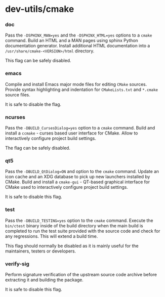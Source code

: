 # dev-utils/cmake

### doc
Pass the `-DSPHINX_MAN=yes` and the `-DSPHINX_HTML=yes` options to a `cmake` command. Build an HTML and a MAN pages using sphinx Python documentation generator. Install additional HTML documentation into a `/usr/share/cmake-<VERSION>/html` directory.

This flag can be safely disabled.

### emacs
Compile and install Emacs major mode files for editing `CMake` sources. Provide syntax highlighting and indentation for `CMakeLists.txt` and `*.cmake` source files.

It is safe to disable the flag.

### ncurses
Pass the `-DBUILD_CursesDialog=yes` option to a `cmake` command. Build and install a `ccmake` - curses based user interface for CMake. Allow to interactively configure project build settings.

The flag can be safely disabled.

### qt5
Pass the `-DBUILD_QtDialog=ON` and option to the `cmake` command. Update an icon cache and an XDG database to pick up new launchers installed by CMake. Build and install a `cmake-gui` - QT-based graphical interface for CMake used to interactively configure project build settings.

It is safe to disable this flag.

### test
Pass the `-DBUILD_TESTING=yes` option to the `cmake` command. Execute the `bin/ctest` binary inside of the build directory when the main build is completed to run the test suite provided with the source code and check for any regressions. This will extend a build time.

This flag should normally be disabled as it is mainly useful for the maintainers, testers or developers.

### verify-sig
Perform signature verification of the upstream source code archive before extracting it and building the package.

It is safe to disable this flag.

